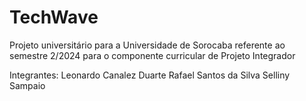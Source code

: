 # TechWave
Projeto universitário para a Universidade de Sorocaba referente ao semestre 2/2024 para o componente curricular de Projeto Integrador

Integrantes:
Leonardo Canalez Duarte
Rafael Santos da Silva
Selliny Sampaio